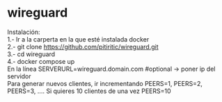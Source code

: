 # wireguard
Instalación:  
1.- Ir a la carperta en la que esté instalada docker  
2.- git clone https://github.com/pitiritic/wireguard.git  
3.- cd wireguard  
4.- docker compose up  
En la línea SERVERURL=wireguard.domain.com #optional -> poner ip del servidor  
Para generar nuevos clientes, ir incrementando PEERS=1, PEERS=2, PEERS=3, .... Si quieres 10 clientes de una vez PEERS=10    

